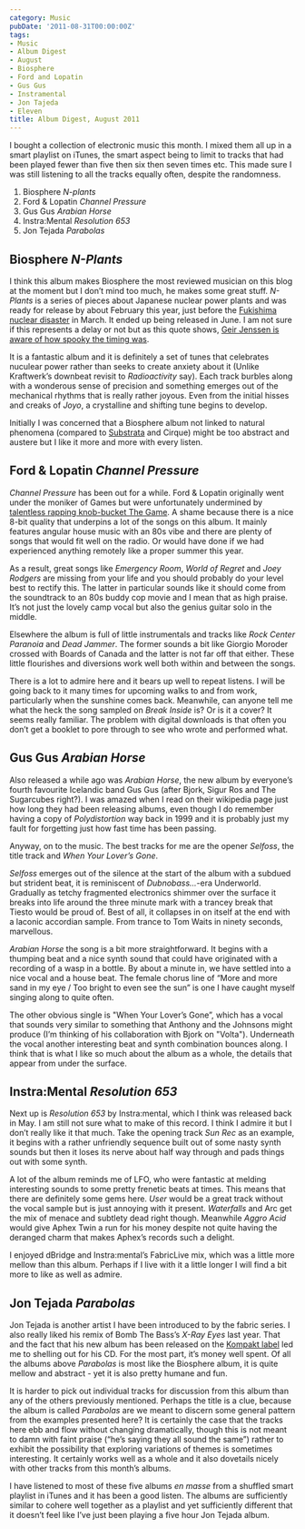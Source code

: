 ```yaml
---
category: Music
pubDate: '2011-08-31T00:00:00Z'
tags:
- Music
- Album Digest
- August
- Biosphere
- Ford and Lopatin
- Gus Gus
- Instramental
- Jon Tajeda
- Eleven
title: Album Digest, August 2011
---
```

I bought a collection of electronic music this month. I mixed them all up in a smart playlist on iTunes, the smart aspect being to limit to tracks that had been played fewer than five then six then seven times etc. This made sure I was still listening to all the tracks equally often, despite the randomness.

1. Biosphere _N-plants_
2. Ford & Lopatin _Channel Pressure_
3. Gus Gus _Arabian Horse_
4. Instra:Mental _Resolution 653_
5. Jon Tejada _Parabolas_

## Biosphere _N-Plants_


I think this album makes Biosphere the most reviewed musician on this blog at the moment but I don’t mind too much, he makes some great stuff. _N-Plants_ is a series of pieces about Japanese nuclear power plants and was ready for release by about February this year, just before the [Fukishima nuclear disaster](http://en.wikipedia.org/wiki/Fukushima_Daiichi_nuclear_disaster) in March. It ended up being released in June. I am not sure if this represents a delay or not but as this quote shows, [Geir Jenssen is aware of how spooky the timing was](http://www.touchmusic.org.uk/catalogue/to84_biosphere_nplants.html).

It is a fantastic album and it is definitely a set of tunes that celebrates nuculear power rather than seeks to create anxiety about it (Unlike Kraftwerk’s downbeat revisit to _Radioactivity_ say). Each track burbles along with a wonderous sense of precision and something emerges out of the mechanical rhythms that is really rather joyous. Even from the initial hisses and creaks of _Joyo_, a crystalline and shifting tune begins to develop.

Initially I was concerned that a Biosphere album not linked to natural phenomena (compared to [Substrata](uc4) and Cirque) might be too abstract and austere but I like it more and more with every listen.

## Ford & Lopatin _Channel Pressure_

_Channel Pressure_ has been out for a while. Ford & Lopatin originally went under the moniker of Games but were unfortunately undermined by [talentless rapping knob-bucket The Game](http://www.guardian.co.uk/music/2011/aug/15/game-twitter-prank-la-police). A shame because there is a nice 8-bit quality that underpins a lot of the songs on this album. It mainly features angular house music with an 80s vibe and there are plenty of songs that would fit well on the radio. Or would have done if we had experienced anything remotely like a proper summer this year.

As a result, great songs like _Emergency Room_, _World of Regret_ and _Joey Rodgers_ are missing from your life and you should probably do your level best to rectify this. The latter in particular sounds like it should come from the soundtrack to an 80s buddy cop movie and I mean that as high praise. It’s not just the lovely camp vocal but also the genius guitar solo in the middle.

Elsewhere the album is full of little instrumentals and tracks like _Rock Center Paranoia_ and _Dead Jammer_. The former sounds a bit like Giorgio Moroder crossed with Boards of Canada and the latter is not far off that either. These little flourishes and diversions work well both within and between the songs.

There is a lot to admire here and it bears up well to repeat listens. I will be going back to it many times for upcoming walks to and from work, particularly when the sunshine comes back. Meanwhile, can anyone tell me what the heck the song sampled on _Break Inside_ is? Or is it a cover? It seems really familiar. The problem with digital downloads is that often you don’t get a booklet to pore through to see who wrote and performed what.

## Gus Gus _Arabian Horse_

Also released a while ago was _Arabian Horse_, the new album by everyone’s fourth favourite Icelandic band Gus Gus (after Bjork, Sigur Ros and The Sugarcubes right?). I was amazed when I read on their wikipedia page just how long they had been releasing albums, even though I do remember having a copy of _Polydistortion_ way back in 1999 and it is probably just my fault for forgetting just how fast time has been passing.

Anyway, on to the music. The best tracks for me are the opener _Selfoss_, the title track and _When Your Lover’s Gone_.

_Selfoss_ emerges out of the silence at the start of the album with a subdued but strident beat, it is reminiscent of _Dubnobass…_-era Underworld. Gradually as tetchy fragmented electronics shimmer over the surface it breaks into life around the three minute mark with a trancey break that Tiesto would be proud of. Best of all, it collapses in on itself at the end with a laconic accordian sample. From trance to Tom Waits in ninety seconds, marvellous.

_Arabian Horse_ the song is a bit more straightforward. It begins with a thumping beat and a nice synth sound that could have originated with a recording of a wasp in a bottle. By about a minute in, we have settled into a nice vocal and a house beat. The female chorus line of “More and more sand in my eye / Too bright to even see the sun” is one I have caught myself singing along to quite often.

The other obvious single is "When Your Lover’s Gone”, which has a vocal that sounds very similar to something that Anthony and the Johnsons might produce (I’m thinking of his collaboration with Bjork on "Volta"). Underneath the vocal another interesting beat and synth combination bounces along. I think that is what I like so much about the album as a whole, the details that appear from under the surface.

## Instra:Mental _Resolution 653_

Next up is _Resolution 653_ by Instra:mental, which I think was released back in May. I am still not sure what to make of this record. I think I admire it but I don’t really like it that much. Take the opening track _Sun Rec_ as an example, it begins with a rather unfriendly sequence built out of some nasty synth sounds but then it loses its nerve about half way through and pads things out with some synth.

A lot of the album reminds me of LFO, who were fantastic at melding interesting sounds to some pretty frenetic beats at times. This means that there are definitely some gems here. _User_ would be a great track without the vocal sample but is just annoying with it present. _Waterfalls_ and Arc get the mix of menace and subtlety dead right though. Meanwhile _Aggro Acid_ would give Aphex Twin a run for his money despite not quite having the deranged charm that makes Aphex’s records such a delight.

I enjoyed dBridge and Instra:mental’s FabricLive mix, which was a little more mellow than this album. Perhaps if I live with it a little longer I will find a bit more to like as well as admire.

## Jon Tejada _Parabolas_

Jon Tejada is another artist I have been introduced to by the fabric series. I also really liked his remix of Bomb The Bass’s _X-Ray Eyes_ last year. That and the fact that his new album has been released on the [Kompakt label](http://www.kompakt.fm/) led me to shelling out for his CD. For the most part, it’s money well spent. Of all the albums above _Parabolas_ is most like the Biosphere album, it is quite mellow and abstract - yet it is also pretty humane and fun.

It is harder to pick out individual tracks for discussion from this album than any of the others previously mentioned. Perhaps the title is a clue, because the album is called _Parabolas_ are we meant to discern some general pattern from the examples presented here? It is certainly the case that the tracks here ebb and flow without changing dramatically, though this is not meant to damn with faint praise (“he’s saying they all sound the same”) rather to exhibit the possibility that exploring variations of themes is sometimes interesting. It certainly works well as a whole and it also dovetails nicely with other tracks from this month’s albums.

I have listened to most of these five albums _en masse_ from a shuffled smart playlist in iTunes and it has been a good listen. The albums are sufficiently similar to cohere well together as a playlist and yet sufficiently different that it doesn’t feel like I’ve just been playing a five hour Jon Tejada album.